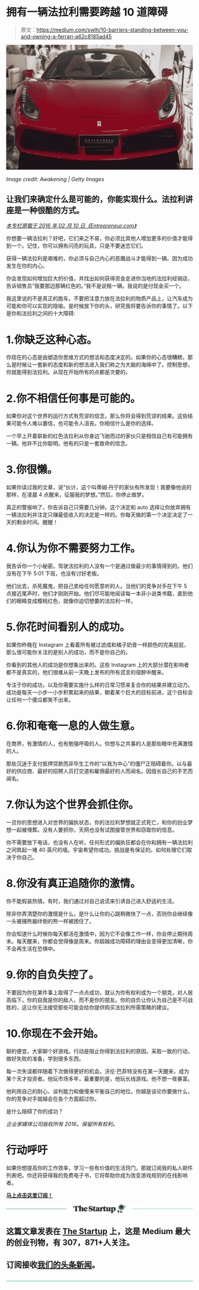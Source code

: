 # 拥有一辆法拉利需要跨越 10 道障碍

> 原文：<https://medium.com/swlh/10-barriers-standing-between-you-and-owning-a-ferrari-a62c8185ad45>

![](img/ce28fbc48a3d32a5e9e623f7d7fb4a69.png)

*Image credit: Awakening | Getty Images*

## 让我们来确定什么是可能的，你能实现什么。法拉利讲座是一种很酷的方式。

[*本专栏原载于 2016 年 02 月 10 日《Entrepreneur.com》*](https://www.entrepreneur.com/article/280829)

你想要一辆法拉利？好吧，它们来之不易，你必须比其他人增加更多的价值才能得到一个。记住，你可以拥有闪亮的玩具，只是不要迷恋它们。

获得一辆法拉利是艰难的，你必须与自己内心的恶魔战斗才能得到一辆。因为成功发生在你的内心。

你会发现如何增加巨大的价值，并找出如何获得资金走进你当地的法拉利经销店，告诉销售员“我要那边那辆红色的。”我不是说租一辆。我说的是付现金买一个。

我这里说的不是真正的跑车。不要把注意力放在法拉利的物质产品上，让汽车成为可能和你可以实现的隐喻。是时候放下你的头，研究我将要告诉你的事情了。以下是你和法拉利之间的十大障碍:

# 1.你缺乏这种心态。

你现在的心态是由塑造你思维方式的想法和态度决定的。如果你的心态很糟糕，那么是时候让一套新的态度和新的想法进入我们称之为大脑的海绵中了。控制思想，你就能得到法拉利。从现在开始所有的点都是次要的。

# 2.你不相信任何事是可能的。

如果你对这个世界的运行方式有荒谬的信念，那么你将会得到荒谬的结果。这些结果可能令人难以置信，也可能令人沮丧。你相信什么是你的选择。

一个早上开着崭新的红色法拉利从你身边飞驰而过的家伙只是相信自己有可能拥有一辆。他并不比你聪明。他有的只是一套致命的信念。

# 3.你很懒。

如果你读过我的文章，说“伙计，这个叫蒂姆·丹宁的家伙有所发现！我要像他说的那样，在凌晨 4 点醒来，征服我的梦想。”然后，你停止做梦。

真正的警报响了，你告诉自己只需要几分钟。这个决定和 auto 选择让你放弃拥有一辆法拉利并注定只赚最低收入的决定是一样的。你每天做的第一个决定决定了一天的剩余时间。醒醒！

# 4.你认为你不需要努力工作。

我告诉你一个小秘密。驾驶法拉利的人没有一个是通过做最少的事情得到的。他们没有在下午 5:01 下班，也没有讨好老板。

他们出去，杀死魔鬼，把自己卖给任何愿意听的人。当他们的竞争对手在下午 5 点接近尾声时，他们才刚刚开始。他们尽可能地阅读每一本非小说类书籍，直到他们的眼睛变成樱桃红色，就像你迫切想要的法拉利一样。

# 5.你花时间看别人的成功。

如果你昨晚在 Instagram 上看着所有被过滤成和橘子奶昔一样颜色的完美屁屁，那么很可能你关注的是别人的成功，而不是你自己的。

你看到的其他人的成功是你想象出来的。这些 Instagram 上的大部分潜在影响者都不是真实的，他们很难从前一天晚上发布的所有谎言的宿醉中醒来。

专注于你的成功，以及你需要实施什么样的日常习惯来复合你的结果并建立动力。成功是每天一小步一小步积累起来的结果，朝着某个巨大的目标前进，这个目标会让任何一个傻瓜都笑不出来。

# 6.你和奄奄一息的人做生意。

在商界，有激情的人，也有勉强呼吸的人。你想与之共事的人是那些眼中充满激情的人。

那些沉迷于支付抵押贷款而非毕生工作的“以我为中心”的僵尸正阻碍着你。以与最好的供应商、最好的招聘人员打交道和雇佣最好的人而闻名。因擅长自己的手艺而闻名。

# 7.你认为这个世界会抓住你。

一旦你的思想进入对世界的偏执状态，你的法拉利梦想就正式死亡，和你的创业梦想一起被埋葬。没有人要抓你，天网也没有试图接管世界和窃取你的信息。

你不需要放下电话，也没有人在听。任何形式的偏执狂都会在你和拥有一辆法拉利之间筑起一堵 40 英尺的墙。宇宙希望你成功。挑战是有保证的。如何处理它们取决于你自己。

# 8.你没有真正追随你的激情。

你不能假装热情。有时，我们通过对自己说谎来引诱自己进入舒适的生活。

除非你弄清楚你的激情是什么，是什么让你的心跳稍微快了一点，否则你会继续像一头被捕熊器绊倒的熊一样被困住了。

你会知道什么时候你每天都活在激情中，因为它不会像工作一样，你会停止期待周末。每天醒来，你都会觉得像是周末。你超越成功障碍的理由会变得更加清晰，你不会再生活在恐惧中。

# 9.你的自负失控了。

不要因为你在某件事上取得了一点点成功，就认为你有权利成为一个朋克，对人居高临下。你的自我是你的敌人，而不是你的朋友。你的自负让你认为自己是不可战胜的，这让你无法接受那些可能会给你提供购买法拉利所需策略的建议。

# 10.你现在不会开始。

聊的便宜，大家聊个好游戏。行动是阻止你得到法拉利的原因。采取一致的行动，做好失败的准备，学到很多东西。

每一次失误都伴随着下次做得更好的机会。沃伦·巴菲特没有在某一天醒来，成为某个天才投资者。他玩市场多年，最重要的是，他玩长线游戏。他不想一夜暴富。

他利用自己的耐心、谈判能力和傲慢来平衡自己的地位。你越是谈论你要做什么，你的竞争对手就越会在各个方面超过你。

是什么阻碍了你的成功？

*企业家媒体公司版权所有 2016。保留所有权利。*

# 行动呼吁

如果你想提高你的工作效率，学习一些有价值的生活窍门，那就订阅我的私人邮件列表吧。你还将获得我的免费电子书，它将帮助你成为改变游戏规则的在线影响者。

[**马上点击这里订阅！**](http://timdenning.net/free-ebook)

[![](img/308a8d84fb9b2fab43d66c117fcc4bb4.png)](https://medium.com/swlh)

## 这篇文章发表在 [The Startup](https://medium.com/swlh) 上，这是 Medium 最大的创业刊物，有 307，871+人关注。

## 订阅接收[我们的头条新闻](http://growthsupply.com/the-startup-newsletter/)。

[![](img/b0164736ea17a63403e660de5dedf91a.png)](https://medium.com/swlh)